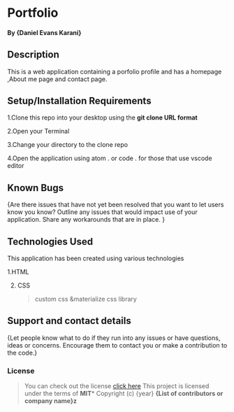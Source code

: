 # Portfolio 
#### By **{Daniel Evans Karani}**
## Description
This is a web application containing a porfolio profile and has a homepage ,About me page and 
contact page.
## Setup/Installation Requirements
1.Clone this repo into your desktop using the **git clone URL format**

2.Open your Terminal 

3.Change your directory to the clone repo

4.Open the application using atom . or code . for those that use vscode editor

## Known Bugs
{Are there issues that have not yet been resolved that you want to let users know you know? Outline any issues that would impact use of your application. Share any workarounds that are in place. }
## Technologies Used
This application has been created using various technologies

1.HTML 

2. CSS
   >custom css &materialize css library
## Support and contact details
{Let people know what to do if they run into any issues or have questions, ideas or concerns.  Encourage them to contact you or make a contribution to the code.}
### License
>You can check out the license [click here](https://choosealicense.com/licenses/mit/)
This project is licensed under the terms of **MIT***
Copyright (c) {year} **{List of contributors or company name}z**
  
